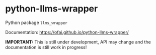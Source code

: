 # python-llms-wrapper

Python package `llms_wrapper`

Documentation: https://ofai.github.io/python-llms-wrapper/

**IMPORTANT:** This is still under development, API may change and the documentation is still work in progress!
